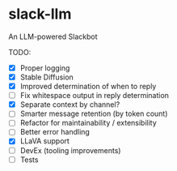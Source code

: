 # slack-llm
An LLM-powered Slackbot

TODO:
- [x] Proper logging
- [x] Stable Diffusion
- [x] Improved determination of when to reply
- [ ] Fix whitespace output in reply determination
- [x] Separate context by channel?
- [ ] Smarter message retention (by token count)
- [ ] Refactor for maintainability / extensibility
- [ ] Better error handling
- [x] LLaVA support
- [ ] DevEx (tooling improvements)
- [ ] Tests